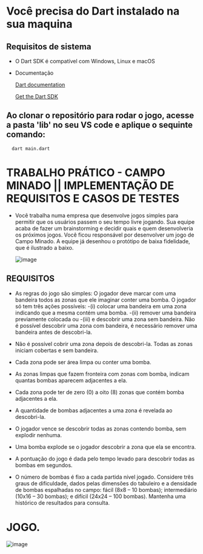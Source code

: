 # Você precisa do Dart instalado na sua maquina

## Requisitos de sistema

- O Dart SDK é compatível com Windows, Linux e macOS

* Documentação

  [Dart documentation](https://dart.dev/guides)
  
  [Get the Dart SDK](https://dart.dev/get-dart)

## Ao clonar o repositório para rodar o jogo, acesse a pasta 'lib' no seu VS code e aplique o sequinte comando:

```http
  dart main.dart
```
# TRABALHO PRÁTICO - CAMPO MINADO || IMPLEMENTAÇÃO DE REQUISITOS E CASOS DE TESTES

* Você trabalha numa empresa que desenvolve jogos simples para permitir que os usuários passem o seu tempo livre jogando. Sua equipe acaba de fazer um brainstorming e decidir quais e quem desenvolveria os próximos jogos. Você ficou responsável por desenvolver um jogo de Campo Minado. A equipe já desenhou o protótipo de baixa fidelidade, que é ilustrado a baixo.
  
  <img>![image](https://github.com/Eduardo-Alves-de-Sousa/Campo_minado_test/assets/55249802/f3419bd0-f323-4096-85d4-16eab6e51e7e)
</img>

## REQUISITOS
* As regras do jogo são simples: O jogador deve marcar com uma bandeira todos as zonas que ele imaginar conter uma bomba. O jogador só tem três ações possíveis:
  -(i) colocar uma bandeira em uma zona indicando que a mesma contém uma bomba.
  -(ii) remover uma bandeira previamente colocada ou
  -(iii) e descobrir uma zona sem bandeira. Não é possível descobrir uma zona com bandeira, é necessário remover uma bandeira antes de descobri-la.

* Não é possível cobrir uma zona depois de descobri-la. Todas as zonas iniciam cobertas e sem bandeira.
* Cada zona pode ser área limpa ou conter uma bomba.
* As zonas limpas que fazem fronteira com zonas com bomba, indicam quantas bombas aparecem adjacentes a ela.
* Cada zona pode ter de zero (0) a oito (8) zonas que contém bomba adjacentes a ela.
* A quantidade de bombas adjacentes a uma zona é revelada ao descobri-la.
* O jogador vence se descobrir todas as zonas contendo bomba, sem explodir nenhuma.
* Uma bomba explode se o jogador descobrir a zona que ela se encontra.
* A pontuação do jogo é dada pelo tempo levado para descobrir todas as bombas em segundos.
* O número de bombas é fixo a cada partida nível jogado. Considere três graus de dificuldade, dados pelas dimensões do tabuleiro e a densidade de bombas espalhadas no campo: fácil (8x8 – 10 bombas); intermediário (10x16 – 30 bombas); e difícil (24x24 – 100 bombas). Mantenha uma histórico de resultados para consulta.

# JOGO.

<img>![image](https://github.com/Eduardo-Alves-de-Sousa/Campo_minado_test/assets/55249802/50827ef0-eb87-40a6-959d-370fa362a9f3)
</img>
